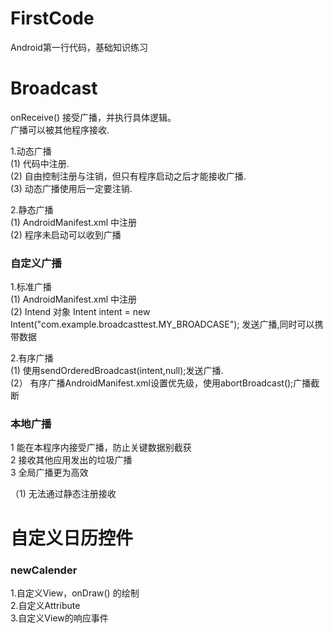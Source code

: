 # FirstCode
Android第一行代码，基础知识练习
# Broadcast
onReceive() 接受广播，并执行具体逻辑。<br/>
广播可以被其他程序接收.<br/>

1.动态广播<BR/>
  (1) 代码中注册.<BR/>
  (2) 自由控制注册与注销，但只有程序启动之后才能接收广播.<BR/>
  (3) 动态广播使用后一定要注销.<BR/>
  
2.静态广播<BR/>
  (1) AndroidManifest.xml 中注册<BR/>
  (2) 程序未启动可以收到广播<BR/>
  
### 自定义广播<br/>
1.标准广播<br/>
(1) AndroidManifest.xml 中注册<BR/>
(2) Intend 对象   Intent intent = new Intent("com.example.broadcasttest.MY_BROADCASE"); 发送广播,同时可以携带数据<br/>

2.有序广播<br/>
(1)  使用sendOrderedBroadcast(intent,null);发送广播.<br/>
(2） 有序广播AndroidManifest.xml设置优先级，使用abortBroadcast();广播截断

### 本地广播<br/>
1 能在本程序内接受广播，防止关键数据别截获<br/>
2 接收其他应用发出的垃圾广播<br/>
3 全局广播更为高效<br/>

（1) 无法通过静态注册接收

# 自定义日历控件<BR/>
### newCalender
1.自定义View，onDraw() 的绘制<BR/>
2.自定义Attribute <BR/>
3.自定义View的响应事件<BR/>

